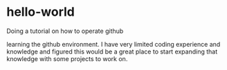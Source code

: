 # hello-world
Doing a tutorial on how to operate github

learning the github environment. I have very limited coding experience and knowledge and figured this would be a great place to start expanding that knowledge with some projects to work on.
